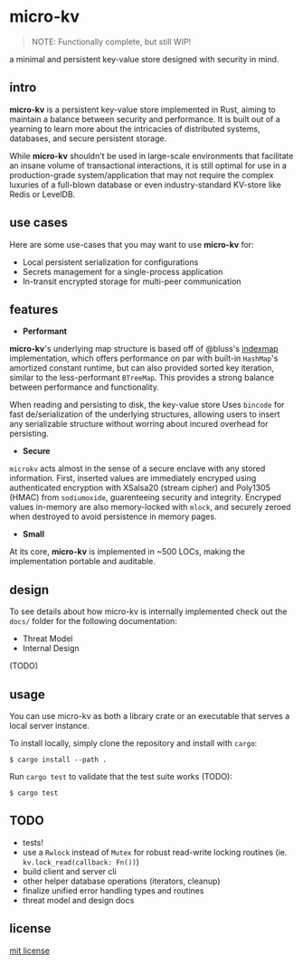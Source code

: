 # micro-kv

> NOTE: Functionally complete, but still WIP!

a minimal and persistent key-value store designed with security in mind.

## intro

__micro-kv__ is a persistent key-value store implemented in Rust, aiming to maintain a balance between security and performance. It is built out of a yearning to learn more about the intricacies of distributed systems, databases, and secure persistent storage.

While __micro-kv__ shouldn't be used in large-scale environments that facilitate an insane volume of transactional interactions,
it is still optimal for use in a production-grade system/application that may not require the complex luxuries of a
full-blown database or even industry-standard KV-store like Redis or LevelDB.

## use cases

Here are some use-cases that you may want to use __micro-kv__ for:

* Local persistent serialization for configurations
* Secrets management for a single-process application
* In-transit encrypted storage for multi-peer communication

## features

* __Performant__

__micro-kv__'s underlying map structure is based off of @bluss's [indexmap](https://github.com/bluss/indexmap) implementation, which offers performance on par with built-in `HashMap`'s amortized constant runtime, but can also provided sorted key iteration, similar to the less-performant `BTreeMap`. This provides a strong balance between performance and functionality.

When reading and persisting to disk, the key-value store Uses `bincode` for fast de/serialization of the underlying structures, allowing users to insert any serializable structure without worring about incured overhead for persisting.

* __Secure__

`microkv` acts almost in the sense of a secure enclave with any stored information. First, inserted values are immediately encryped using authenticated encryption with XSalsa20 (stream cipher) and Poly1305 (HMAC) from `sodiumoxide`, guarenteeing security and integrity. Encryped values in-memory are also memory-locked with `mlock`, and securely zeroed when destroyed to avoid persistence in memory pages.

* __Small__

At its core, __micro-kv__ is implemented in ~500 LOCs, making the implementation portable and auditable.

## design

To see details about how micro-kv is internally implemented check out the `docs/` folder for the following documentation:

* Threat Model
* Internal Design

(TODO)

## usage

You can use micro-kv as both a library crate or an executable that serves a local server instance.

To install locally, simply clone the repository and install with `cargo`:

```
$ cargo install --path .
```

Run `cargo test` to validate that the test suite works (TODO):

```
$ cargo test
```

## TODO

* tests!
* use a `Rwlock` instead of `Mutex` for robust read-write locking routines (ie. `kv.lock_read(callback: Fn())`)
* build client and server cli
* other helper database operations (iterators, cleanup)
* finalize unified error handling types and routines
* threat model and design docs

## license

[mit license](https://codemuch.tech/license.txt)
